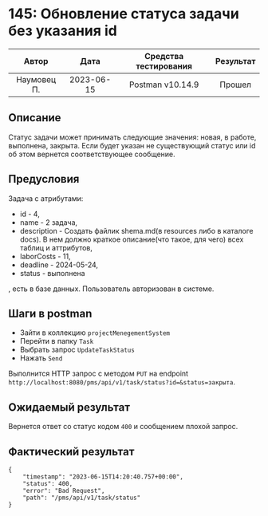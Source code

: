 # 145: Обновление статуса задачи без указания id

|    Автор    |    Дата    | Средства тестирования | Результат |
|:-----------:|:----------:|:---------------------:|:---------:|
| Наумовец П. | 2023-06-15 |   Postman v10.14.9    |  Прошел   |

## Описание

Статус задачи может принимать следующие значения: новая, в работе, выполнена, закрыта.
Если будет указан не существующий статус или id об этом вернется соответствующее сообщение.

## Предусловия

Задача с атрибутами:

* id - 4,
* name - 2 задача,
* description - Создать файлик shema.md(в resources либо в каталоге docs). В нем должно краткое описание(что такое, для чего) всех таблиц и аттрибутов,
* laborCosts - 11,
* deadline - 2024-05-24,
* status - выполнена

, есть в базе данных. Пользователь авторизован в системе.

## Шаги в postman

* Зайти в коллекцию `projectMenegementSystem`
* Перейти в папку `Task`
* Выбрать запрос `UpdateTaskStatus`
* Нажать `Send`

Выполнится HTTP запрос с методом `PUT` на endpoint `http://localhost:8080/pms/api/v1/task/status?id=&status=закрыта`.

## Ожидаемый результат

Вернется ответ со статус кодом `400` и сообщением плохой запрос.

## Фактический результат

```
{
    "timestamp": "2023-06-15T14:20:40.757+00:00",
    "status": 400,
    "error": "Bad Request",
    "path": "/pms/api/v1/task/status"
}
```
